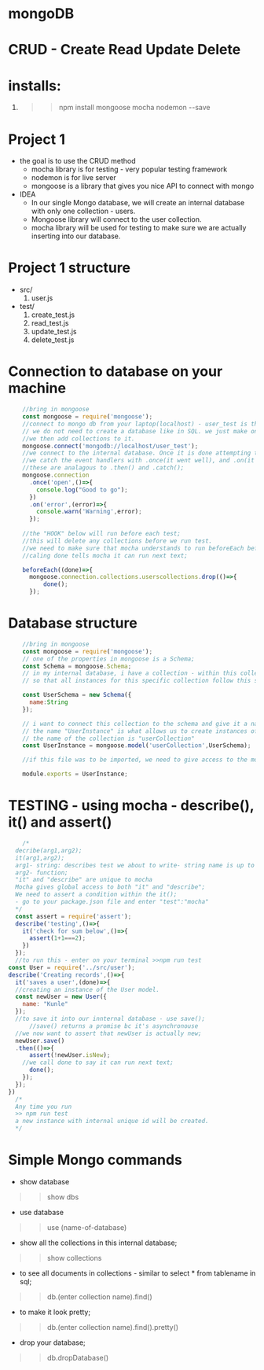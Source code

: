 # mongoDB

# CRUD - Create Read Update Delete
# installs:
  1. >> npm install mongoose mocha nodemon --save

# Project 1
  * the goal is to use the CRUD method
    - mocha library is for testing - very popular testing framework
    - nodemon is for live server
    - mongoose is a library that gives you nice API to connect with mongo
  * IDEA
    - In our single Mongo database, we will create an internal database with only one collection - users.
    - Mongoose library will connect to the user collection.
    - mocha library will be used for testing to make sure we are actually inserting into our database.
# Project 1 structure
  * src/
    1. user.js
  * test/
    1. create_test.js
    2. read_test.js
    3. update_test.js
    4. delete_test.js

# Connection to database on your machine
```javascript
    //bring in mongoose
    const mongoose = require('mongoose');
    //connect to mongo db from your laptop(localhost) - user_test is the name of one of our internal database.
    // we do not need to create a database like in SQL. we just make one of the internal databases.
    //we then add collections to it.
    mongoose.connect('mongodb://localhost/user_test');
    //we connect to the internal database. Once it is done attempting to connect it return promise.
    //we catch the event handlers with .once(it went well), and .on(it didnt go well);
    //these are analagous to .then() and .catch();
    mongoose.connection
      .once('open',()=>{
        console.log("Good to go");
      })
      .on('error',(error)=>{
        console.warn('Warning',error);
      });
    
    //the "HOOK" below will run before each test;
    //this will delete any collections before we run test.
    //we need to make sure that mocha understands to run beforeEach before //running our test.
    //caling done tells mocha it can run next text;

    beforeEach((done)=>{
      mongoose.connection.collections.userscollections.drop(()=>{
          done();
      });
```


# Database structure
```javascript
    //bring in mongoose
    const mongoose = require('mongoose');
    // one of the properties in mongoose is a Schema;
    const Schema = mongoose.Schema;
    // in my internal database, i have a collection - within this collection, i will create a schema for it
    // so that all instances for this specific collection follow this schema.

    const UserSchema = new Schema({
      name:String
    });

    // i want to connect this collection to the schema and give it a name.
    // the name "UserInstance" is what allows us to create instances of the model.
    // the name of the collection is "userCollection"
    const UserInstance = mongoose.model('userCollection',UserSchema);

    //if this file was to be imported, we need to give access to the model in our collection;

    module.exports = UserInstance;
```
  # TESTING - using mocha - describe(), it() and assert()
  ```javascript
      /*
    decribe(arg1,arg2);
    it(arg1,arg2);
    arg1- string: describes test we about to write- string name is up to you
    arg2- function;
    "it" and "describe" are unique to mocha
    Mocha gives global access to both "it" and "describe";
    We need to assert a condition within the it();
    - go to your package.json file and enter "test":"mocha"
    */
    const assert = require('assert');
    describe('testing',()=>{
      it('check for sum below',()=>{
        assert(1+1===2);
      })
    });
    //to run this - enter on your terminal >>npm run test 
  const User = require('../src/user');
  describe('Creating records',()=>{
    it('saves a user',(done)=>{
    //creating an instance of the User model.
    const newUser = new User({
      name: "Kunle"
    });
    //to save it into our innternal database - use save();
        //save() returns a promise bc it's asynchronouse
    //we now want to assert that newUser is actually new;
    newUser.save()
    .then(()=>{
        assert(!newUser.isNew);
      //we call done to say it can run next text;
        done();
      });
    });
  })
    /*
    Any time you run 
    >> npm run test
    a new instance with internal unique id will be created.
    */
```
# Simple Mongo commands
  - show database
  >> show dbs
  - use database
  >> use (name-of-database)
  - show all the collections in this internal database;
  >> show collections
  - to see all documents in collections - similar to select * from tablename in sql;
  >> db.(enter collection name).find()
  - to make it look pretty;
  >> db.(enter collection name).find().pretty()
  - drop your database;
  >> db.dropDatabase()